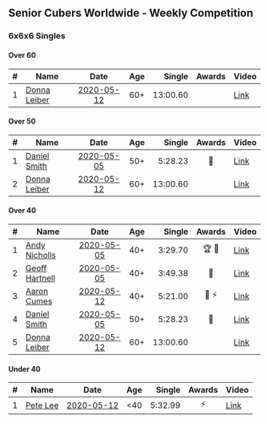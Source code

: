 ## Senior Cubers Worldwide - Weekly Competition
### 6x6x6 Singles

#### Over 60

| # | Name | Date | Age | Single | Awards | Video |
| :--: | -- | :--: | :--: | --: | :--: | -- |
| 1 | [Donna Leiber](../persons/donna_leiber.md) | [2020-05-12](results/2020-05-12.md) | 60+ | 13:00.60 |  | [Link](https://www.facebook.com/events/276138643524223/permalink/278590013279086/) |

#### Over 50

| # | Name | Date | Age | Single | Awards | Video |
| :--: | -- | :--: | :--: | --: | :--: | -- |
| 1 | [Daniel Smith](../persons/daniel_smith.md) | [2020-05-05](results/2020-05-05.md) | 50+ | 5:28.23 | 🥈 | [Link](https://www.facebook.com/events/557526585195168/permalink/562187611395732/) |
| 2 | [Donna Leiber](../persons/donna_leiber.md) | [2020-05-12](results/2020-05-12.md) | 60+ | 13:00.60 |  | [Link](https://www.facebook.com/events/276138643524223/permalink/278590013279086/) |

#### Over 40

| # | Name | Date | Age | Single | Awards | Video |
| :--: | -- | :--: | :--: | --: | :--: | -- |
| 1 | [Andy Nicholls](../persons/andy_nicholls.md) | [2020-05-05](results/2020-05-05.md) | 40+ | 3:29.70 | 🏆 🥇 | [Link](https://www.facebook.com/events/557526585195168/permalink/558595331754960/) |
| 2 | [Geoff Hartnell](../persons/geoff_hartnell.md) | [2020-05-05](results/2020-05-05.md) | 40+ | 3:49.38 | 🥉 | [Link](https://www.facebook.com/events/557526585195168/permalink/558261701788323/) |
| 3 | [Aaron Cumes](../persons/aaron_cumes.md) | [2020-05-12](results/2020-05-12.md) | 40+ | 5:21.00 | 🥉 ⚡ | [Link](https://www.facebook.com/events/276138643524223/permalink/276787300126024/) |
| 4 | [Daniel Smith](../persons/daniel_smith.md) | [2020-05-05](results/2020-05-05.md) | 50+ | 5:28.23 | 🥈 | [Link](https://www.facebook.com/events/557526585195168/permalink/562187611395732/) |
| 5 | [Donna Leiber](../persons/donna_leiber.md) | [2020-05-12](results/2020-05-12.md) | 60+ | 13:00.60 |  | [Link](https://www.facebook.com/events/276138643524223/permalink/278590013279086/) |

#### Under 40

| # | Name | Date | Age | Single | Awards | Video |
| :--: | -- | :--: | :--: | --: | :--: | -- |
| 1 | [Pete Lee](../persons/pete_lee.md) | [2020-05-12](results/2020-05-12.md) | <40 | 5:32.99 | ⚡ | [Link](https://www.facebook.com/events/276138643524223/permalink/276961166775304/) |


<!-- Global site tag (gtag.js) - Google Analytics -->
<script async src="https://www.googletagmanager.com/gtag/js?id=UA-86348435-3"></script>
<script>window.dataLayer = window.dataLayer || []; function gtag() {dataLayer.push(arguments);} gtag('js', new Date()); gtag('config', 'UA-86348435-3');</script>
